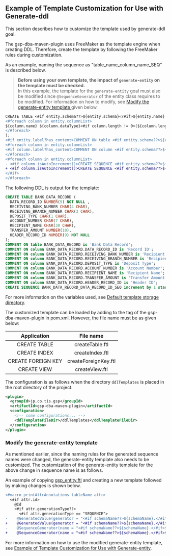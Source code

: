 ## Example of Template Customization for Use with Generate-ddl

This section describes how to customize the template used by generate-ddl goal.

The gsp-dba-maven-plugin uses FreeMaker as the template engine when creating DDL.
Therefore, create the template by following the FreeMaker rules during customization. <br />

As an example, naming the sequence as "table_name_column_name_SEQ" is described below.

> **Before using your own template, the impact of `generate-entity` on the template must be checked.** <br />
> In this example, the template for the `generate-entity` goal must also be modified since `@SequenceGenerator` of the entity class requires to be modified.
> For information on how to modify, see [Modify the generate-entity template
](#Modify-the-generate-entity-template) given below.

```diff
CREATE TABLE <#if entity.schema??>${entity.schema}</#if>${entity.name} (
<#foreach column in entity.columnList>
${column.name} ${column.dataType}<#if column.length != 0>(${column.length}<#if column.scale != 0>,${column.scale}</#if><#if lengthSemantics==LengthSemantics.CHAR && (column.dataType == "VARCHAR2" || column.dataType == "CHAR")> CHAR</#if>)</#if><#if column.isArray()> ARRAY</#if><#if column.defaultValue?has_content> DEFAULT ${column.defaultValue} </#if><#if !column.isNullable()> NOT NULL </#if><#if column_has_next>,</#if>
</#foreach>
);
<#if entity.label?has_content>COMMENT ON table <#if entity.schema??>${entity.schema}</#if>${entity.name} is '${entity.label}';</#if>
<#foreach column in entity.columnList>
<#if column.label?has_content>COMMENT ON column <#if entity.schema??>${entity.schema}</#if>${entity.name}.${column.name} is '${column.label}';</#if>
</#foreach>
<#foreach column in entity.columnList>
- <#if column.isAutoIncrement()>CREATE SEQUENCE <#if entity.schema??>${entity.schema}</#if>${column.generatorKeyName} increment by 1 start with 1;
+ <#if column.isAutoIncrement()>CREATE SEQUENCE <#if entity.schema??>${entity.schema}</#if>${entity.name}_${column.generatorKeyName} increment by 1 start with 1;
</#if>
</#foreach>
```

The following DDL is output for the template:

```sql
CREATE TABLE BANK_DATA_RECORD (
  DATA_RECORD_ID NUMBER(9) NOT NULL ,
  RECEIVING_BANK_NUMBER CHAR(4 CHAR),
  RECEIVING_BRANCH_NUMBER CHAR(3 CHAR),
  DEPOSIT_TYPE CHAR(1 CHAR),
  ACCOUNT_NUMBER CHAR(7 CHAR),
  RECIPIENT_NAME CHAR(30 CHAR),
  TRANSFER_AMOUNT NUMBER(10),
  HEADER_RECORD_ID NUMBER(9) NOT NULL
);
COMMENT ON table BANK_DATA_RECORD is 'Bank Data Record';
COMMENT ON column BANK_DATA_RECORD.DATA_RECORD_ID is 'Record ID';
COMMENT ON column BANK_DATA_RECORD.RECEIVING_BANK_NUMBER is 'Recipient Bank Number';
COMMENT ON column BANK_DATA_RECORD.RECEIVING_BRANCH_NUMBER is 'Recipient Branch Number';
COMMENT ON column BANK_DATA_RECORD.DEPOSIT_TYPE is 'Deposit Type';
COMMENT ON column BANK_DATA_RECORD.ACCOUNT_NUMBER is 'Account Number';
COMMENT ON column BANK_DATA_RECORD.RECIPIENT_NAME is 'Recipient Name';
COMMENT ON column BANK_DATA_RECORD.TRANSFER_AMOUNT is 'Transfer Amount';
COMMENT ON column BANK_DATA_RECORD.HEADER_RECORD_ID is 'Header ID';
CREATE SEQUENCE BANK_DATA_RECORD_DATA_RECORD_ID_SEQ increment by 1 start with 1;
```

For more information on the variables used, see [Default template storage directory](../../src/main/resources/jp/co/tis/gsp/tools/db/template).

The customized template can be loaded by adding <ddlTemplateFileDir> to the <configuration> tag of the gsp-dba-maven-plugin in pom.xml.
However, the file name must be as given below:

|Application | File name|
|:-:|:-:|
|CREATE TABLE|createTable.ftl|
|CREATE INDEX|createIndex.ftl|
|CREATE FOREIGN KEY|createForeignKey.ftl|
|CREATE VIEW|createView.ftl|

The configuration is as follows when the directory `ddlTemplates` is placed in the root directory of the project.

```xml
<plugin>
  <groupId>jp.co.tis.gsp</groupId>
  <artifactId>gsp-dba-maven-plugin</artifactId>
  <configuration>
    <!-- some configurations... -->
    <ddlTemplateFileDir>/ddlTemplates</ddlTemplateFileDir>
  </configuration>
</plugin>
```

### Modify the generate-entity template

As mentioned earlier, since the naming rules for the generated sequence names were changed, the generate-entity template also needs to be customized.
The customization of the generate-entity template for the above change in sequence name is as follows.


An example of copying [gsp_entity.ftl](../../src/main/resources/org/seasar/extension/jdbc/gen/internal/generator/tempaltes/java/gsp_entity.ftl) and creating a new template followed by making changes is shown below.
```diff
<#macro printAttrAnnotations tableName attr>
  <#if attr.id>
    @Id
    <#if attr.generationType??>
      <#if attr.generationType == "SEQUENCE">
-    @GeneratedValue(generator = "<#if schemaName??>${schemaName}.</#if>${attr.columnName}_SEQ", strategy = GenerationType.AUTO)
+    @GeneratedValue(generator = "<#if schemaName??>${schemaName}.</#if>${tableName}_${attr.columnName}_SEQ", strategy = GenerationType.AUTO)
-    @SequenceGenerator(name = "<#if schemaName??>${schemaName}.</#if>${attr.columnName}_SEQ", sequenceName = "<#if schemaName??>${schemaName}.</#if>${attr.columnName}_SEQ", initialValue = ${attr.initialValue}, allocationSize = ${attr.allocationSize})
+    @SequenceGenerator(name = "<#if schemaName??>${schemaName}.</#if>${tableName}_${attr.columnName}_SEQ", sequenceName = "<#if schemaName??>${schemaName}.</#if>${tableName}_${attr.columnName}_SEQ", initialValue = ${attr.initialValue}, allocationSize = ${attr.allocationSize})
```

For more information on how to use the modified generate-entity template, see [Example of Template Customization for Use with Generate-entity](./custom-EntityTemplate.md).
